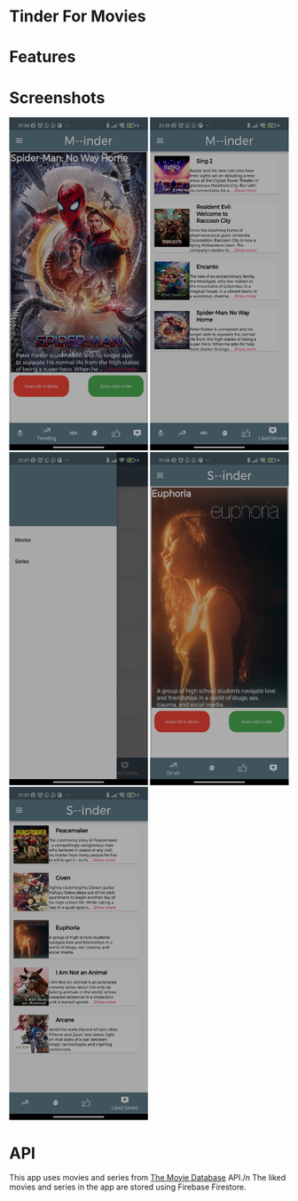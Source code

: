 # Tinder For Movies

# Features

# Screenshots

<img src="https://github.com/Usuwana/Tinder-for-Movies/blob/main/assets/demo/one.jpg" width="250" height="600"> <img src="https://github.com/Usuwana/Tinder-for-Movies/blob/main/assets/demo/two.jpg" width="250" height="600">
<img src="https://github.com/Usuwana/Tinder-for-Movies/blob/main/assets/demo/three.jpg" width="250" height="600"> <img src="https://github.com/Usuwana/Tinder-for-Movies/blob/main/assets/demo/four.jpg" width="250" height="600">
<img src="https://github.com/Usuwana/Tinder-for-Movies/blob/main/assets/demo/five.jpg" width="250" height="600">

# API

This app uses movies and series from <a href=https://www.themoviedb.org/>The Movie Database</a> API./n
The liked movies and series in the app are stored using Firebase Firestore.

